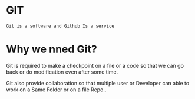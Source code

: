 # GIT

    Git is a software and Github Is a service

# Why we nned Git?

Git is required to make a checkpoint on a file or a code so that we can go back or do modification even after some time.

Git also provide collaboration so that multiple user or Developer can able to work on a Same Folder or on a file Repo..

